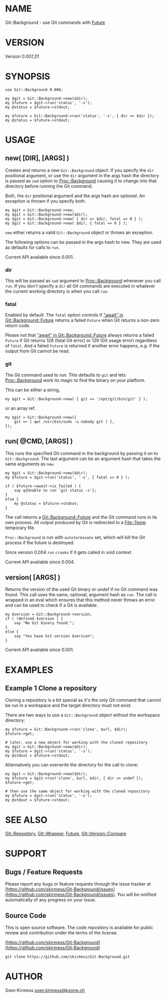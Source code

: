 # NAME

Git::Background - use Git commands with [Future](https://metacpan.org/pod/Future)

# VERSION

Version 0.007\_01

# SYNOPSIS

    use Git::Background 0.008;

    my $git = Git::Background->new($dir);
    my $future = $git->run('status', '-s');
    my @status = $future->stdout;

    my $future = Git::Background->run('status', '-s', { dir => $dir });
    my @status = $future->stdout;

# USAGE

## new( \[DIR\], \[ARGS\] )

Creates and returns a new `Git::Background` object. If you specify the
`dir` positional argument, or use the `dir` argument in the args hash
the directory is passed as `cwd` option to [Proc::Background](https://metacpan.org/pod/Proc%3A%3ABackground) causing it
to change into that directory before running the Git command.

Both, the `dir` positional argument and the args hash are optional. An
exception is thrown if you specify both.

    my $git = Git::Background->new;
    my $git = Git::Background->new($dir);
    my $git = Git::Background->new( { dir => $dir, fatal => 0 } );
    my $git = Git::Background->new( $dir, { fatal => 0 } );

`new` either returns a valid `Git::Background` object or throws an
exception.

The following options can be passed in the args hash to new. They are used
as defaults for calls to `run`.

Current API available since 0.001.

### dir

This will be passed as `cwd` argument to [Proc::Background](https://metacpan.org/pod/Proc%3A%3ABackground) whenever you
call `run`. If you don't specify a `dir` all Git commands are executed in
whatever the current working directory is when you call `run`.

### fatal

Enabled by default. The `fatal` option controls if
["await" in Git::Background::Future](https://metacpan.org/pod/Git%3A%3ABackground%3A%3AFuture#await) returns a failed `Future` when Git returns a
non-zero return code.

Please not that ["await" in Git::Background::Future](https://metacpan.org/pod/Git%3A%3ABackground%3A%3AFuture#await) always returns a failed
`Future` if Git returns 128 (fatal Git error) or 129 (Git usage error)
regardless of `fatal`. And a failed `Future` is returned if another error
happens, e.g. if the output from Git cannot be read.

### git

The Git command used to run. This defaults to `git` and lets
[Proc::Background](https://metacpan.org/pod/Proc%3A%3ABackground) work its magic to find the binary on your platform.

This can be either a string,

    my $git = Git::Background->new( { git => '/opt/git/bin/git' } );

or an array ref.

    my $git = Git::Background->new({
        git => [ qw( /usr/bin/sudo -u nobody git ) ],
    });

## run( @CMD, \[ARGS\] )

This runs the specified Git command in the background by passing it on to
`Git::Background`. The last argument can be an argument hash that takes the
same arguments as `new`.

    my $git = Git::Background->new($dir);
    my $future = $git->run('status', '-s', { fatal => 0 } );

    if ( $future->await->is_failed ) {
        say q{Unable to run 'git status -s'};
    }
    else {
        my @status = $future->stdout;
    }

The call returns a [Git::Background::Future](https://metacpan.org/pod/Git%3A%3ABackground%3A%3AFuture) and the Git command runs in its
own process. All output produced by Git is redirected to a [File::Temp](https://metacpan.org/pod/File%3A%3ATemp)
temporary file.

`Proc::Background` is run with `autoterminate` set, which will kill the
Git process if the future is destroyed.

Since version 0.004 `run` `croaks` if it gets called in void context.

Current API available since 0.004.

## version( \[ARGS\] )

Returns the version of the used Git binary or undef if no Git command was
found. This call uses the same, optional, argument hash as `run`. The call
is wrapped in an eval which ensures that this method never throws an error
and can be used to check if a Git is available.

    my $version = Git::Background->version;
    if ( !defined $version ) {
        say "No Git binary found.";
    }
    else {
        say "You have Git version $version";
    }

Current API available since 0.001.

# EXAMPLES

## Example 1 Clone a repository

Cloning a repository is a bit special as it's the only Git command that
cannot be run in a workspace and the target directory must not exist.

There are two ways to use a `Git::Background` object without the workspace
directory:

    my $future = Git::Background->run('clone', $url, $dir);
    $future->get;

    # later, use a new object for working with the cloned repository
    my $git = Git::Background->new($dir);
    my $future = $git->run('status', '-s');
    my @stdout = $future->stdout;

Alternatively you can overwrite the directory for the call to clone:

    my $git = Git::Background->new($dir);
    my $future = $git->run('clone', $url, $dir, { dir => undef });
    $future->get;

    # then use the same object for working with the cloned repository
    my $future = $git->run('status', '-s');
    my @stdout = $future->stdout;

# SEE ALSO

[Git::Repository](https://metacpan.org/pod/Git%3A%3ARepository), [Git::Wrapper](https://metacpan.org/pod/Git%3A%3AWrapper), [Future](https://metacpan.org/pod/Future), [Git::Version::Compare](https://metacpan.org/pod/Git%3A%3AVersion%3A%3ACompare)

# SUPPORT

## Bugs / Feature Requests

Please report any bugs or feature requests through the issue tracker
at [https://github.com/skirmess/Git-Background/issues](https://github.com/skirmess/Git-Background/issues).
You will be notified automatically of any progress on your issue.

## Source Code

This is open source software. The code repository is available for
public review and contribution under the terms of the license.

[https://github.com/skirmess/Git-Background](https://github.com/skirmess/Git-Background)

    git clone https://github.com/skirmess/Git-Background.git

# AUTHOR

Sven Kirmess <sven.kirmess@kzone.ch>
